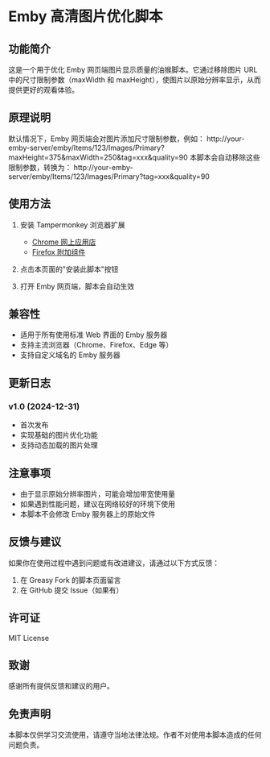 # Emby 高清图片优化脚本

## 功能简介
这是一个用于优化 Emby 网页端图片显示质量的油猴脚本。它通过移除图片 URL 中的尺寸限制参数（maxWidth 和 maxHeight），使图片以原始分辨率显示，从而提供更好的观看体验。

## 原理说明
默认情况下，Emby 网页端会对图片添加尺寸限制参数，例如：
http://your-emby-server/emby/Items/123/Images/Primary?maxHeight=375&maxWidth=250&tag=xxx&quality=90
本脚本会自动移除这些限制参数，转换为：
http://your-emby-server/emby/Items/123/Images/Primary?tag=xxx&quality=90
## 使用方法
1. 安装 Tampermonkey 浏览器扩展
   - [Chrome 网上应用店](https://chrome.google.com/webstore/detail/tampermonkey/dhdgffkkebhmkfjojejmpbldmpobfkfo)
   - [Firefox 附加组件](https://addons.mozilla.org/en-US/firefox/addon/tampermonkey/)

2. 点击本页面的"安装此脚本"按钮

3. 打开 Emby 网页端，脚本会自动生效

## 兼容性
- 适用于所有使用标准 Web 界面的 Emby 服务器
- 支持主流浏览器（Chrome、Firefox、Edge 等）
- 支持自定义域名的 Emby 服务器

## 更新日志
### v1.0 (2024-12-31)
- 首次发布
- 实现基础的图片优化功能
- 支持动态加载的图片处理

## 注意事项
- 由于显示原始分辨率图片，可能会增加带宽使用量
- 如果遇到性能问题，建议在网络较好的环境下使用
- 本脚本不会修改 Emby 服务器上的原始文件

## 反馈与建议
如果你在使用过程中遇到问题或有改进建议，请通过以下方式反馈：
1. 在 Greasy Fork 的脚本页面留言
2. 在 GitHub 提交 Issue（如果有）

## 许可证
MIT License

## 致谢
感谢所有提供反馈和建议的用户。

## 免责声明
本脚本仅供学习交流使用，请遵守当地法律法规。作者不对使用本脚本造成的任何问题负责。